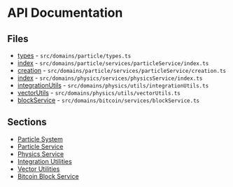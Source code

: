 # API Documentation

## Files

- [types](types.md) - `src/domains/particle/types.ts`
- [index](index.md) - `src/domains/particle/services/particleService/index.ts`
- [creation](creation.md) - `src/domains/particle/services/particleService/creation.ts`
- [index](index.md) - `src/domains/physics/services/physicsService/index.ts`
- [integrationUtils](integrationUtils.md) - `src/domains/physics/utils/integrationUtils.ts`
- [vectorUtils](vectorUtils.md) - `src/domains/physics/utils/vectorUtils.ts`
- [blockService](blockService.md) - `src/domains/bitcoin/services/blockService.ts`

## Sections

- [Particle System](types.md)
- [Particle Service](index.md)
- [Physics Service](index.md)
- [Integration Utilities](integrationUtils.md)
- [Vector Utilities](vectorUtils.md)
- [Bitcoin Block Service](blockService.md)
